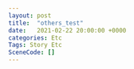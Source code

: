 ```yaml
---
layout: post
title:  "others_test"
date:   2021-02-22 20:00:00 +0000
categories: Etc
Tags: Story Etc
SceneCode: []
---
```

